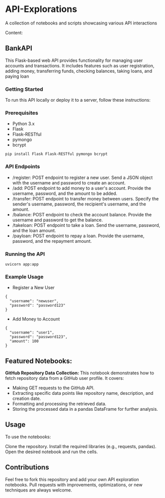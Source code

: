 # API-Explorations
A collection of notebooks and scripts showcasing various API interactions 

Content:

## BankAPI 

This Flask-based web API provides functionality for managing user accounts and transactions. It includes features such as user registration, adding money, transferring funds, checking balances, taking loans, and paying loan


### Getting Started
To run this API locally or deploy it to a server, follow these instructions:


### Prerequisites
- Python 3.x
- Flask
- Flask-RESTful
- pymongo
- bcrypt
```
pip install Flask Flask-RESTful pymongo bcrypt
```
### API Endpoints
- /register: POST endpoint to register a new user. Send a JSON object with the username and password to create an account.
- /add: POST endpoint to add money to a user's account. Provide the username, password, and the amount to be added.
- /transfer: POST endpoint to transfer money between users. Specify the sender's username, password, the recipient's username, and the amount.
- /balance: POST endpoint to check the account balance. Provide the username and password to get the balance.
- /takeloan: POST endpoint to take a loan. Send the username, password, and the loan amount.
- /payloan: POST endpoint to repay a loan. Provide the username, password, and the repayment amount.


### Running the API
```
uvicorn app:app
```
### Example Usage
- Register a New User
```
{
  "username": "newuser",
  "password": "password123"
}
```
- Add Money to Account
```
{
  "username": "user1",
  "password": "password123",
  "amount": 100
}
```
## Featured Notebooks:
**GitHub Repository Data Collection:**
This notebook demonstrates how to fetch repository data from a GitHub user profile. It covers:
- Making GET requests to the GitHub API.
- Extracting specific data points like repository name, description, and creation date.
- Formatting and processing the retrieved data.
- Storing the processed data in a pandas DataFrame for further analysis.

## Usage
To use the notebooks:

Clone the repository.
Install the required libraries (e.g., requests, pandas).
Open the desired notebook and run the cells.

## Contributions
Feel free to fork this repository and add your own API exploration notebooks. Pull requests with improvements, optimizations, or new techniques are always welcome.
